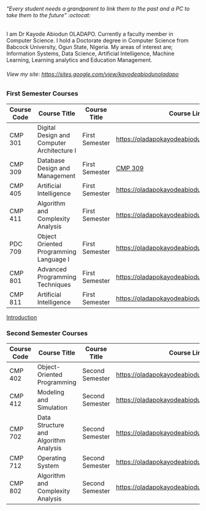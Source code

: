 ###### "_Every student needs a grandparent to link them to the past and a PC to take them to the future_" :octocat:


I am Dr Kayode Abiodun OLADAPO. Currently a faculty member in Computer Science.
I hold a Doctorate degree in Computer Science from Babcock University, Ogun State, Nigeria. 
My areas of interest are; Information Systems, Data Science, Artificial Intelligence, Machine Learning, Learning analytics and Education Management. 

###### View my site: https://sites.google.com/view/kayodeabiodunoladapo

### First Semester Courses 

Course Code | Course Title   | Course Title      | Course Link
------------ | -------------  | -------------   | -------------
CMP 301 | Digital Design and Computer Architecture I  | First Semester | https://oladapokayodeabiodun.github.io/cmp301
CMP 309 | Database Design and Management  | First Semester | <a href="doc:cmp309.md" target="_cmp309">CMP 309</a>
CMP 405 | Artificial Intelligence  | First Semester | https://oladapokayodeabiodun.github.io/cmp405
CMP 411 | Algorithm and Complexity Analysis  | First Semester | https://oladapokayodeabiodun.github.io/cmp411
PDC 709 | Object Oriented Programming Language I  | First Semester | https://oladapokayodeabiodun.github.io/pdc709
CMP 801 | Advanced Programming Techniques  | First Semester | https://oladapokayodeabiodun.github.io/cmp801
CMP 811 | Artificial Intelligence   | First Semester | https://oladapokayodeabiodun.github.io/cmp811

<a href="doc:introduction" target="_blank">Introduction</a>


### Second Semester Courses 

Course Code | Course Title   | Course Title      | Course Link
------------ | -------------  | -------------   | -------------
CMP 402 | Object-Oriented Programming  | Second Semester | https://oladapokayodeabiodun.github.io/cmp402
CMP 412 | Modeling and Simulation  | Second Semester | https://oladapokayodeabiodun.github.io/cmp412
CMP 702 | Data Structure and Algorithm Analysis     | Second Semester | https://oladapokayodeabiodun.github.io/cmp702
CMP 712 | Operating System      | Second Semester | https://oladapokayodeabiodun.github.io/cmp712
CMP 802 | Algorithm and Complexity Analysis    | Second Semester | https://oladapokayodeabiodun.github.io/cmp802



